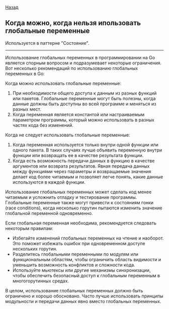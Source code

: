 [Назад](/L1/L1_.md)

## Когда можно, когда нельзя ипользовать глобальные переменные


Используется в паттерне "Состояние".

-------------------------------------------------
Использование глобальных переменных в программировании на Go является спорным вопросом и подразумевает некоторые ограничения. Вот несколько рекомендаций по использованию глобальных переменных в Go:

Когда можно использовать глобальные переменные:

1. При необходимости общего доступа к данным из разных функций или пакетов. Глобальные переменные могут быть полезны, когда данные должны быть доступны во всей программе и меняться из разных мест.
2. Когда переменная является константой или настраиваемым параметром программы, который можно использовать в разных частях кода без изменений.

Когда не следует использовать глобальные переменные:

1. Когда переменная используется только внутри одной функции или одного пакета. В таких случаях лучше объявить переменную внутри функции или возвращать ее в качестве результата функции.
2. Когда есть возможность передачи данных в функцию в качестве аргументов или возврата результатов. Явная передача данных между функциями через параметры и возвращаемые значения делает код более читаемым и позволяет легче понять, какие данные используются в каждой функции.

Использование глобальных переменных может сделать код менее читаемым и усложнить отладку и тестирование программы. Глобальные переменные также могут привести к состояниям гонки (race conditions), когда несколько горутин пытаются изменить значение глобальной переменной одновременно.

Если глобальная переменная необходима, рекомендуется следовать некоторым правилам:

- Избегайте изменений глобальных переменных на чтение и наоборот. Это поможет избежать ошибок при одновременном доступе нескольких горутин.
- Разделитесь глобальными переменными по модулям или функциональным областям, чтобы ограничить область видимости и уменьшить возможность конфликтов и сложности кода.
- Используйте мьютексы или другие механизмы синхронизации, чтобы обеспечить безопасный доступ к глобальным переменным в многогорутинных средах.

В целом, использование глобальных переменных должно быть ограничено и хорошо обосновано. Часто лучше использовать принципы модульности и передачи данных явно вместо глобальных переменных.
